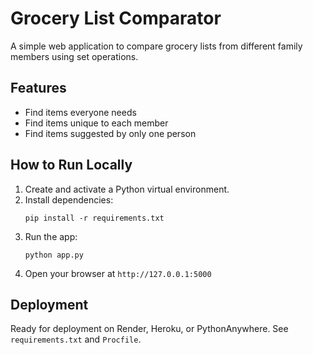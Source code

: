 # Grocery List Comparator

A simple web application to compare grocery lists from different family members using set operations.

## Features
- Find items everyone needs
- Find items unique to each member
- Find items suggested by only one person

## How to Run Locally
1. Create and activate a Python virtual environment.
2. Install dependencies:
   ```
   pip install -r requirements.txt
   ```
3. Run the app:
   ```
   python app.py
   ```
4. Open your browser at `http://127.0.0.1:5000`

## Deployment
Ready for deployment on Render, Heroku, or PythonAnywhere. See `requirements.txt` and `Procfile`.
